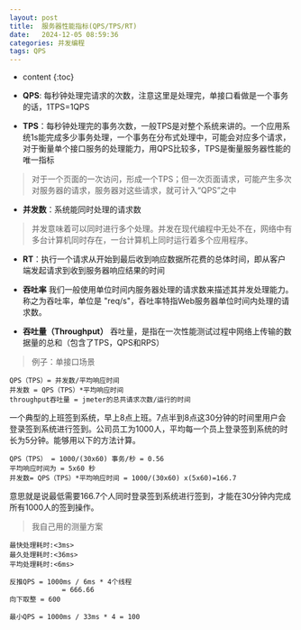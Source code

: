 ```yaml
---
layout: post
title:  服务器性能指标(QPS/TPS/RT)
date:   2024-12-05 08:59:36
categories: 并发编程
tags: QPS
---
```


* content
{:toc}

- **QPS**: 每秒钟处理完请求的次数，注意这里是处理完，单接口看做是一个事务的话，1TPS=1QPS

- **TPS**：每秒钟处理完的事务次数，一般TPS是对整个系统来讲的。一个应用系统1s能完成多少事务处理，一个事务在分布式处理中，可能会对应多个请求，对于衡量单个接口服务的处理能力，用QPS比较多，TPS是衡量服务器性能的唯一指标

> 对于一个页面的一次访问，形成一个TPS；但一次页面请求，可能产生多次对服务器的请求，服务器对这些请求，就可计入“QPS”之中

- **并发数**：系统能同时处理的请求数

> 并发意味着可以同时进行多个处理。并发在现代编程中无处不在，网络中有多台计算机同时存在，一台计算机上同时运行着多个应用程序。

- **RT**：执行一个请求从开始到最后收到响应数据所花费的总体时间，即从客户端发起请求到收到服务器响应结果的时间

- **吞吐率**
我们一般使用单位时间内服务器处理的请求数来描述其并发处理能力。称之为吞吐率，单位是 "req/s"，吞吐率特指Web服务器单位时间内处理的请求数。

- **吞吐量（Throughput）**
吞吐量，是指在一次性能测试过程中网络上传输的数据量的总和（包含了TPS，QPS和RPS）

> 例子：单接口场景
``` shell
QPS（TPS）= 并发数/平均响应时间
并发数 = QPS（TPS）*平均响应时间
throughput吞吐量 = jmeter的总共请求次数/运行的时间
```

一个典型的上班签到系统，早上8点上班。7点半到8点这30分钟的时间里用户会登录签到系统进行签到。公司员工为1000人，平均每一个员上登录签到系统的时长为5分钟。能够用以下的方法计算。
``` shell
QPS（TPS） = 1000/(30x60) 事务/秒 = 0.56
平均响应时间为 = 5x60 秒
并发数= QPS（TPS）*平均响应时间 = 1000/(30x60) x(5x60)=166.7
```
意思就是说最低需要166.7个人同时登录签到系统进行签到，才能在30分钟内完成所有1000人的签到操作。

> 我自己用的测量方案

```shell
最快处理耗时:<3ms> 
最久处理耗时:<36ms> 
平均处理耗时:<6ms>

反推QPS = 1000ms / 6ms * 4个线程
             = 666.66
向下取整 = 600

最小QPS = 1000ms / 33ms * 4 = 100
 ```